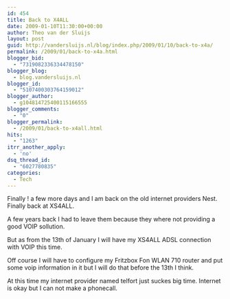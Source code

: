 ```yaml
---
id: 454
title: Back to X4ALL
date: 2009-01-10T11:30:00+00:00
author: Theo van der Sluijs
layout: post
guid: http://vandersluijs.nl/blog/index.php/2009/01/10/back-to-x4a/
permalink: /2009/01/back-to-x4a.html
blogger_bid:
  - "7319082336334478150"
blogger_blog:
  - blog.vandersluijs.nl
blogger_id:
  - "5107400303764159012"
blogger_author:
  - g104814725400115166555
blogger_comments:
  - "0"
blogger_permalink:
  - /2009/01/back-to-x4all.html
hits:
  - "1263"
itrr_another_apply:
  - 'no'
dsq_thread_id:
  - "6027780835"
categories:
  - Tech
---
```

Finally ! a few more days and I am back on the old internet providers Nest. Finally back at XS4ALL.

A few years back I had to leave them because they where not providing a good VOIP sollution.

<a name="more"></a>

But as from the 13th of January I will have my XS4ALL ADSL connection with VOIP this time.

Off course I will have to configure my Fritzbox Fon WLAN 710 router and put some voip information in it but I will do that before the 13th I think.

At this time my internet provider named telfort just suckes big time. Internet is okay but I can not make a phonecall.